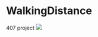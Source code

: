 # WalkingDistance
407 project
<img src ="http://i719.photobucket.com/albums/ww195/Grishakamy/SiteTop.jpg">
